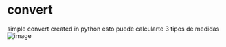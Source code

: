 # convert
simple convert created in python 
esto puede calcularte 3 tipos de medidas
![image](https://github.com/santimars/convert/assets/98999805/f5488910-0a15-4dfa-bc39-9d9f8d735208)
